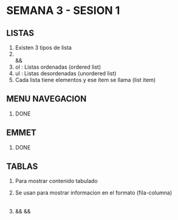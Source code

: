 # SEMANA 3 - SESION 1

## LISTAS

1. Existen 3 tipos de lista
2. <ol></ol> && <ul></ul>
3. ol : Listas ordenadas (ordered list)
4. ul : Listas desordenadas (unordered list)
5. Cada lista tiene elementos y ese item se llama (list item)

## MENU NAVEGACION

1. DONE

## EMMET

1. DONE

## TABLAS

1. Para mostrar contenido tabulado
2. Se usan para mostrar informacion en el formato (fila-columna)

3. <table></table> && <tr></tr> && <td></td>

<!--
  crear repositorio (html-02)
  crear archivo index.html
  crear archivo listas.html (ejemplo de listas)
  crear archivo navegacion.html (ejemplo de menu perfecto)
  crear archivo tablas.html (ejemplo de tablas)
-->